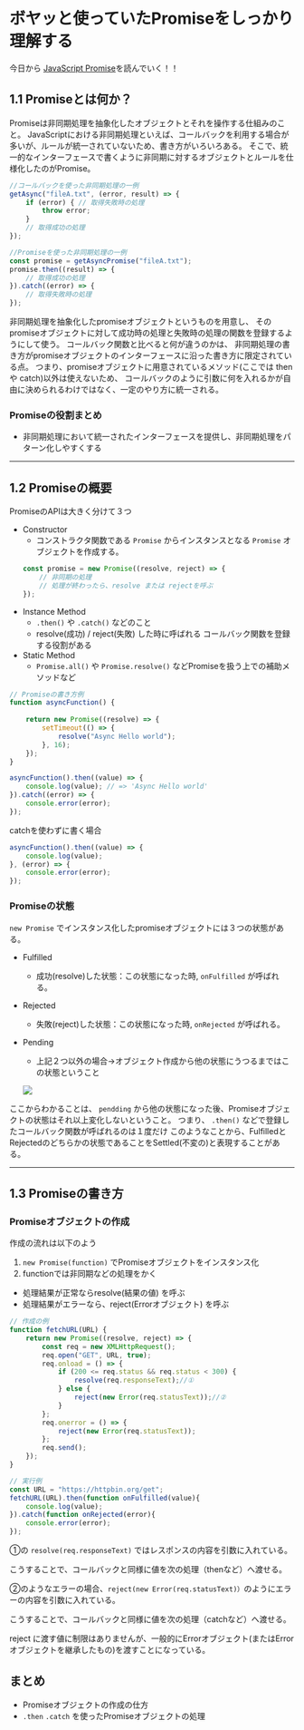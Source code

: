# ボヤッと使っていたPromiseをしっかり理解する
今日から [JavaScript Promise](https://azu.github.io/promises-book/)を読んでいく！！

## 1.1 Promiseとは何か？
Promiseは非同期処理を抽象化したオブジェクトとそれを操作する仕組みのこと。
JavaScriptにおける非同期処理といえば、コールバックを利用する場合が多いが、ルールが統一されていないため、書き方がいろいろある。
そこで、統一的なインターフェースで書くように非同期に対するオブジェクトとルールを仕様化したのがPromise。
```js
//コールバックを使った非同期処理の一例
getAsync("fileA.txt", (error, result) => { 
    if (error) { // 取得失敗時の処理
        throw error;
    }
    // 取得成功の処理
});

//Promiseを使った非同期処理の一例
const promise = getAsyncPromise("fileA.txt"); 
promise.then((result) => {
    // 取得成功の処理
}).catch((error) => {
    // 取得失敗時の処理
});
```
非同期処理を抽象化したpromiseオブジェクトというものを用意し、 そのpromiseオブジェクトに対して成功時の処理と失敗時の処理の関数を登録するようにして使う。
コールバック関数と比べると何が違うのかは、 非同期処理の書き方がpromiseオブジェクトのインターフェースに沿った書き方に限定されている点。
つまり、promiseオブジェクトに用意されているメソッド(ここでは then や catch)以外は使えないため、 コールバックのように引数に何を入れるかが自由に決められるわけではなく、一定のやり方に統一される。
### Promiseの役割まとめ
- 非同期処理において統一されたインターフェースを提供し、非同期処理をパターン化しやすくする

---
## 1.2 Promiseの概要
PromiseのAPIは大きく分けて３つ
- Constructor
  - コンストラクタ関数である `Promise` からインスタンスとなる `Promise` オブジェクトを作成する。
  ```js
  const promise = new Promise((resolve, reject) => {
      // 非同期の処理
      // 処理が終わったら、resolve または rejectを呼ぶ
  });
  ```
- Instance Method
  - `.then()` や `.catch()` などのこと
  - resolve(成功) / reject(失敗) した時に呼ばれる コールバック関数を登録する役割がある
- Static Method
  - `Promise.all()` や `Promise.resolve()` などPromiseを扱う上での補助メソッドなど

```js
// Promiseの書き方例
function asyncFunction() {
    
    return new Promise((resolve) => {
        setTimeout(() => {
            resolve("Async Hello world");
        }, 16);
    });
}

asyncFunction().then((value) => {
    console.log(value); // => 'Async Hello world'
}).catch((error) => {
    console.error(error);
});
```

catchを使わずに書く場合
```js
asyncFunction().then((value) => {
    console.log(value);
}, (error) => {
    console.error(error);
});
```

### Promiseの状態
`new Promise` でインスタンス化したpromiseオブジェクトには３つの状態がある。
- Fulfilled
  - 成功(resolve)した状態：この状態になった時, `onFulfilled` が呼ばれる。
- Rejected
  - 失敗(reject)した状態：この状態になった時, `onRejected` が呼ばれる。
- Pending
  - 上記２つ以外の場合→オブジェクト作成から他の状態にうつるまではこの状態ということ
  
  ![](https://azu.github.io/promises-book/Ch1_WhatsPromises/img/promise-states.png)
  
ここからわかることは、 `pendding` から他の状態になった後、Promiseオブジェクトの状態はそれ以上変化しないということ。
つまり、 `.then()` などで登録したコールバック関数が呼ばれるのは１度だけ
このようなことから、FulfilledとRejectedのどちらかの状態であることをSettled(不変の)と表現することがある。

---

## 1.3 Promiseの書き方
### Promiseオブジェクトの作成
作成の流れは以下のよう
1. `new Promise(function)` でPromiseオブジェクトをインスタンス化
2. functionでは非同期などの処理をかく
  - 処理結果が正常ならresolve(結果の値) を呼ぶ
  - 処理結果がエラーなら、reject(Errorオブジェクト) を呼ぶ


```js
// 作成の例
function fetchURL(URL) {
    return new Promise((resolve, reject) => {
        const req = new XMLHttpRequest();
        req.open("GET", URL, true);
        req.onload = () => {
            if (200 <= req.status && req.status < 300) {
                resolve(req.responseText);//①
            } else {
                reject(new Error(req.statusText));//②
            }
        };
        req.onerror = () => {
            reject(new Error(req.statusText));
        };
        req.send();
    });
}

// 実行例
const URL = "https://httpbin.org/get";
fetchURL(URL).then(function onFulfilled(value){
    console.log(value);
}).catch(function onRejected(error){
    console.error(error);
});
```
①の `resolve(req.responseText)` ではレスポンスの内容を引数に入れている。

こうすることで、コールバックと同様に値を次の処理（thenなど）へ渡せる。

②のようなエラーの場合、`reject(new Error(req.statusText)）`のようにエラーの内容を引数に入れている。

こうすることで、コールバックと同様に値を次の処理（catchなど）へ渡せる。

reject に渡す値に制限はありませんが、一般的にErrorオブジェクト(またはErrorオブジェクトを継承したもの)を渡すことになっている。

## まとめ
- Promiseオブジェクトの作成の仕方
- `.then` `.catch` を使ったPromiseオブジェクトの処理
